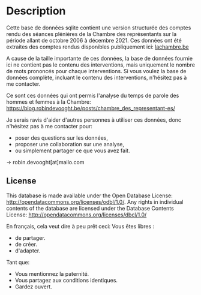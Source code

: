 # Description

Cette base de données sqlite contient une version structurée des comptes rendu des séances plénières de la Chambre des représentants 
sur la période allant de octobre 2006 à décembre 2021.
Ces données ont été extraites des comptes rendus disponibles publiquement ici: [lachambre.be](https://www.lachambre.be/kvvcr/showpage.cfm?section=/cricra&language=fr&cfm=dcricra.cfm?type=plen&cricra=cri&count=all)

A cause de la taille importante de ces données, la base de données fournie ici ne contient pas le contenu des interventions, mais uniquement le nombre de mots prononcés pour chaque interventions. Si vous voulez la base de données complète, incluant le contenu des interventions, n'hésitez pas à me contacter.

Ce sont ces données qui ont permis l'analyse du temps de parole des hommes et femmes à la Chambre: https://blog.robindevooght.be/posts/chambre_des_representant-es/

Je serais ravis d'aider d'autres personnes à utiliser ces données, donc n'hésitez pas à me contacter pour:

- poser des questions sur les données,
- proposer une collaboration sur une analyse,
- ou simplement partager ce que vous avez fait.

-> robin.devooght[at]mailo.com

## License

This database is made available under the Open Database License: http://opendatacommons.org/licenses/odbl/1.0/. 
Any rights in individual contents of the database are licensed under the Database Contents License: http://opendatacommons.org/licenses/dbcl/1.0/

En français, cela veut dire à peu prêt ceci:
Vous êtes libres :

- de partager.
- de créer.
- d'adapter.

Tant que:

- Vous mentionnez la paternité.
- Vous partagez aux conditions identiques.
- Gardez ouvert. 
